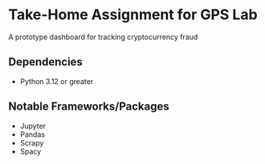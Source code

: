 # Take-Home Assignment for GPS Lab

A prototype dashboard for tracking cryptocurrency fraud

## Dependencies
* Python 3.12 or greater

## Notable Frameworks/Packages
* Jupyter
* Pandas
* Scrapy
* Spacy
